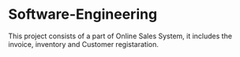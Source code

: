 # Software-Engineering 

This project consists of a part of Online Sales System, it includes the invoice, inventory and  Customer registaration.

